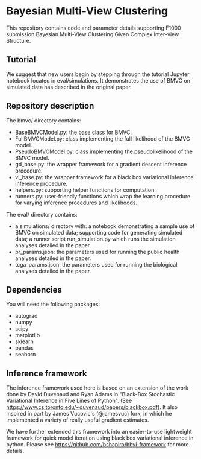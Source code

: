 # Bayesian Multi-View Clustering

This repository contains code and parameter details supporting F1000 submission Bayesian Multi-View Clustering Given Complex Inter-view Structure.

## Tutorial

We suggest that new users begin by stepping through the tutorial Jupyter notebook located in eval/simulations. It demonstrates the use of BMVC on simulated data has described in the original paper. 
 
## Repository description  

The bmvc/ directory contains:
- BaseBMVCModel.py: the base class for BMVC. 
- FullBMVCModel.py: class implementing the full likelihood of the BMVC model. 
- PseudoBMVCModel.py: class implementing the pseudolikelihood of the BMVC model. 
- gd_base.py: the wrapper framework for a gradient descent inference procedure.
- vi_base.py: the wrapper framework for a black box variational inference  inference procedure.  
- helpers.py: supporting helper functions for computation.
- runners.py: user-friendly functions which wrap the learning procedure for varying inference procedures and likelihoods. 

The eval/ directory contains:
- a simulations/ directory with:  a notebook demonstrating a sample use of BMVC on simulated data; supporting code for generating simulated data; a runner script run_simulation.py which runs the simulation analyses detailed in the paper. 
- pr_params.json: the parameters used for running the public health analyses detailed in the paper. 
- tcga_params.json:  the parameters used for running the biological analyses detailed in the paper. 


## Dependencies 

You will need the following packages:
- autograd
- numpy
- scipy
- matplotlib
- sklearn
- pandas
- seaborn

## Inference framework 

The inference framework used here is based on an extension of the work done by David Duvenaud and Ryan Adams in "Black-Box Stochastic Variational Inference in Five Lines of Python". (See https://www.cs.toronto.edu/~duvenaud/papers/blackbox.pdf). It also inspired in part by James Vucovic's (@jamesvuc) fork, in which he implemented a variety of really useful gradient estimates. 

We have further extended this framework into an easier-to-use lightweight framework for quick model iteration using black box variational inference in python. Please see https://github.com/bshapiro/bbvi-framework for more details.
